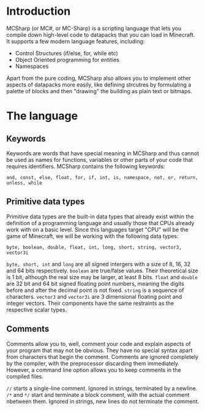 # Introduction
MCSharp (or MC#, or MC-Sharp) is a scripting language that lets you compile down high-level code to datapacks that you can load in Minecraft. It supports a few modern language features, including: 
* Control Structures (if/else, for, while etc)
* Object Oriented programming for entities
* Namespaces

Apart from the pure coding, MCSharp also allows you to implement other aspects of datapacks more easily, like defining strcutres by formulating a palette of blocks and then "drawing" the building as plain text or bitmaps.

# The language

## Keywords
Keywords are words that have special meaning in MCSharp and thus cannot be used as names for functions, variables or other parts of your code that requires identifiers. MCSharp contains the following keywords:

`and, const, else, float, for, if, int, is, namespace, not, or, return, unless, while`

## Primitive data types
Primitive data types are the built-in data types that already exist within the definition of a programming language and usually those that CPUs already work with on a basic level. Since this languages target "CPU" will be the game of Minecraft, we will be working with the following data types:

`byte, boolean, double, float, int, long, short, string, vector3, vector3i`

`byte, short, int` and `long` are all signed intergers with a size of 8, 16, 32 and 64 bits respectively. `boolean` are true/false values. Their theoretical size is 1 bit, although the real size may be larger, at least 8 bits. `float` and `double` are 32 bit and 64 bit signed floating point numbers, meaning the digits before and after the decimal point is not fixed. `string` is a sequence of characters. `vector3` and `vector3i` are 3 dimensional floating point and integer vectors. Their components have the same restraints as the respective scalar types.

## Comments
Comments allow you to, well, comment your code and explain aspects of your program that may not be obvious. They have no special syntax apart from characters that begin the comment. Comments are ignored completely by the compiler, with the preprocessor discarding them immediately. However, a command line option allows you to keep comments in the compiled files.

`//` starts a single-line comment. Ignored in strings, terminated by a newline.
`/*` and `*/` start and terminate a block comment, with the actual comment nbetween them. Ignored in strings, new lines do not terminate the comment.

